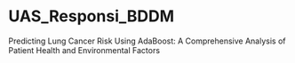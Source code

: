 # UAS_Responsi_BDDM
Predicting Lung Cancer Risk Using AdaBoost:  A Comprehensive Analysis of Patient Health and Environmental Factors
